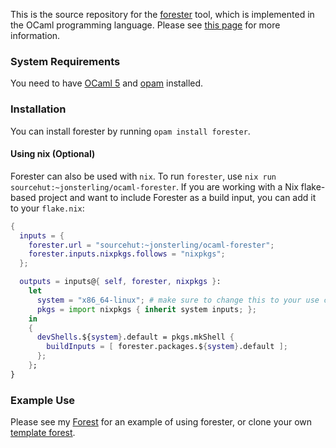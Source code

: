 This is the source repository for the [forester](https://sr.ht/~jonsterling/forester/) tool, which is implemented in the OCaml programming language. Please see [this page](https://www.jonmsterling.com/jms-005P.xml) for more information.

### System Requirements

You need to have [OCaml 5](https://ocaml.org) and [opam](https://opam.ocaml.org) installed.

### Installation

You can install forester by running `opam install forester`.

#### Using nix (Optional)

Forester can also be used with `nix`. To run `forester`, use `nix run sourcehut:~jonsterling/ocaml-forester`. If you are working with a Nix flake-based project and want to include Forester as a build input, you can add it to your `flake.nix`:

```nix
{
  inputs = {
    forester.url = "sourcehut:~jonsterling/ocaml-forester";
    forester.inputs.nixpkgs.follows = "nixpkgs";
  };

  outputs = inputs@{ self, forester, nixpkgs }:
    let
      system = "x86_64-linux"; # make sure to change this to your use case!
      pkgs = import nixpkgs { inherit system inputs; };
    in
    {
      devShells.${system}.default = pkgs.mkShell {
        buildInputs = [ forester.packages.${system}.default ];
      };
    };
}
```

### Example Use

Please see my [Forest](https://github.com/jonsterling/forest) for an example of using forester, or clone your own [template forest](https://git.sr.ht/~jonsterling/forest-template).
